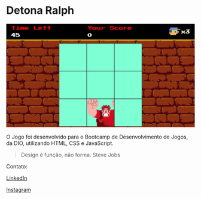 # Detona Ralph

![Tela do Jogo](/src/imagens/detona-ralph.jpg)

O Jogo foi desenvolvido para o Bootcamp de Desenvolvimento de Jogos, da DIO, utilizando HTML, CSS e JavaScript.

>Design é função, não forma.
>Steve Jobs

Contato:

[LinkedIn](https://www.linkedin.com/in/moacirrochadev/)

[Instagram](https://www.instagram.com/moacirroneto/)
